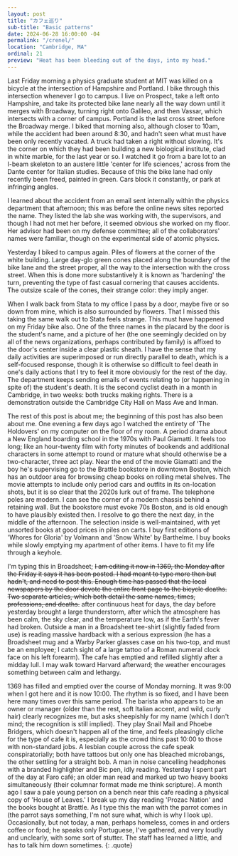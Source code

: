 ```yaml
---
layout: post
title: "カフェ巡り"
sub-title: "Basic patterns"
date: 2024-06-28 16:00:00 -04
permalink: "/crenel/"
location: "Cambridge, MA"
ordinal: 21
preview: "Heat has been bleeding out of the days, into my head."
---
```


Last Friday morning a physics graduate student at MIT was killed on a bicycle at the intersection of Hampshire and Portland. I bike through this intersection whenever I go to campus. I live on Prospect, take a left onto Hampshire, and take its protected bike lane nearly all the way down until it merges with Broadway, turning right onto Galileo, and then Vassar, which intersects with a corner of campus. Portland is the last cross street before the Broadway merge. I biked that morning also, although closer to 10am, while the accident had been around 8:30, and hadn't seen what must have been only recently vacated. A truck had taken a right without slowing. It's the corner on which they had been building a new biological institute, clad in white marble, for the last year or so. I watched it go from a bare lot to an I-beam skeleton to an austere little 'center for life sciences,' across from the Dante center for Italian studies. Because of this the bike lane had only recently been freed, painted in green. Cars block it constantly, or park at infringing angles.

I learned about the accident from an email sent internally within the physics department that afternoon; this was before the online news sites reported the name. They listed the lab she was working with, the supervisors, and though I had not met her before, it seemed obvious she worked on my floor. Her advisor had been on my defense committee; all of the collaborators' names were familiar, though on the experimental side of atomic physics.

Yesterday I biked to campus again. Piles of flowers at the corner of the white building. Large day-glo green cones placed along the boundary of the bike lane and the street proper, all the way to the intersection with the cross street. When this is done more substantively it is known as 'hardening' the turn, preventing the type of fast casual cornering that causes accidents. The outsize scale of the cones, their strange color: they imply anger.

When I walk back from Stata to my office I pass by a door, maybe five or so down from mine, which is also surrounded by flowers. That I missed this taking the same walk out to Stata feels strange. This must have happened on my Friday bike also. One of the three names in the placard by the door is the student's name, and a picture of her (the one seemingly decided on by all of the news organizations, perhaps contributed by family) is affixed to the door's center inside a clear plastic sheath. I have the sense that my daily activities are superimposed or run directly parallel to death, which is a self-focused response, though it is otherwise so difficult to feel death in one's daily actions that I try to feel it more obviously for the rest of the day. The department keeps sending emails of events relating to (or happening in spite of) the student's death. It is the second cyclist death in a month in Cambridge, in two weeks: both trucks making rights. There is a demonstration outside the Cambridge City Hall on Mass Ave and Inman.

The rest of this post is about me; the beginning of this post has also been about me. One evening a few days ago I watched the entirety of 'The Holdovers' on my computer on the floor of my room. A period drama about a New England boarding school in the 1970s with Paul Giamatti. It feels too long; like an hour-twenty film with forty minutes of bookends and additional characters in some attempt to round or mature what should otherwise be a two-character, three act play. Near the end of the movie Giamatti and the boy he's supervising go to the Brattle bookstore in downtown Boston, which has an outdoor area for browsing cheap books on rolling metal shelves. The movie attempts to include only period cars and outfits in its on-location shots, but it is so clear that the 2020s lurk out of frame. The telephone poles are modern. I can see the corner of a modern chassis behind a retaining wall. But the bookstore must evoke 70s Boston, and is old enough to have plausibly existed then. I resolve to go there the next day, in the middle of the afternoon. The selection inside is well-maintained, with yet unsorted books at good prices in piles on carts. I buy first editions of 'Whores for Gloria' by Volmann and 'Snow White' by Barthelme. I buy books while slowly emptying my apartment of other items. I have to fit my life through a keyhole.

I'm typing this in Broadsheet; ~~I am editing it now in 1369, the Monday after the Friday it says it has been posted. I had meant to type more then but hadn't, and need to post this. Enough time has passed that the local newspapers by the door devote the entire front page to the bicycle deaths. Two separate articles, which both detail the same names, times, professions, and deaths.~~ after continuous heat for days, the day before yesterday brought a large thunderstorm, after which the atmosphere has been calm, the sky clear, and the temperature low, as if the Earth's fever had broken. Outside a man in a Broadsheet tee-shirt (slightly faded from use) is reading massive hardback with a serious expression (he has a Broadsheet mug and a Warby Parker glasses case on his two-top, and must be an employee; I catch sight of a large tattoo of a Roman numeral clock face on his left forearm). The cafe has emptied and refilled slightly after a midday lull. I may walk toward Harvard afterward; the weather encourages something between calm and lethargy.

1369 has filled and emptied over the course of Monday morning. It was 9:00 when I got here and it is now 10:00. The rhythm is so fixed, and I have been here many times over this same period. The barista who appears to be an owner or manager (older than the rest, soft Italian accent, and wild, curly hair) clearly recognizes me, but asks sheepishly for my name (which I don't mind; the recognition is still implied). They play Snail Mail and Phoebe Bridgers, which doesn't happen all of the time, and feels pleasingly cliche for the type of cafe it is, especially as the crowd thins past 10:00 to those with non-standard jobs. A lesbian couple across the cafe speak conspiratorially; both have tattoos but only one has bleached microbangs, the other settling for a straight bob. A man in noise cancelling headphones with a branded highlighter and Bic pen, idly reading. Yesterday I spent part of the day at Faro café; an older man read and marked up two heavy books simultaneously (their columnar format made me think scripture). A month ago I saw a pale young person on a bench near this cafe reading a physical copy of 'House of Leaves.' I break up my day reading 'Prozac Nation' and the books bought at Brattle. As I type this the man with the parrot comes in (the parrot says something, I'm not sure what, which is why I look up). Occasionally, but not today, a man, perhaps homeless, comes in and orders coffee or food; he speaks only Portuguese, I've gathered, and very loudly and unclearly, with some sort of stutter. The staff has learned a little, and has to talk him down sometimes.
{: .quote}


































